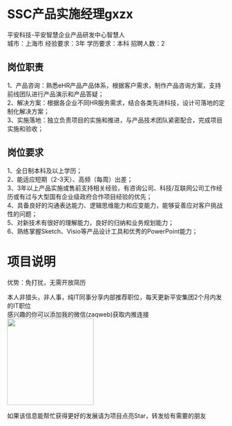 # SSC产品实施经理gxzx
平安科技-平安智慧企业产品研发中心智慧人  
城市：上海市 经验要求：3年 学历要求：本科  招聘人数：2

## 岗位职责
1、产品咨询：熟悉eHR产品产品体系，根据客户需求，制作产品咨询方案，支持前线团队进行产品演示和产品答疑；   
2、解决方案：根据各企业不同HR服务需求，结合各类先进科技，设计可落地的定制化解决方案；   
3、实施落地：独立负责项目的实施和推进，与产品技术团队紧密配合，完成项目实施和验收；

## 岗位要求
1、全日制本科及以上学历；   
2、能适应短期（2-3天）、高频（每周）出差；   
3、3年以上产品实施或售前支持相关经验，有咨询公司、科技/互联网公司工作经历或有过与大型国有企业级政府合作项目经验的优先；   
4、具备良好的沟通表达能力、逻辑思维能力和应变能力，能够妥善应对客户挑战性的问题；   
5、对新技术有很好的理解能力，良好的归纳和业务规划能力；   
6、熟练掌握Sketch、Visio等产品设计工具和优秀的PowerPoint能力；

# 项目说明

优势：免打扰，无需开放简历

本人非猎头，非人事，纯IT同事分享内部推荐职位，每天更新平安集团2个月内发的IT职位  
感兴趣的你可以添加我的微信(zaqweb)获取内推连接  
<img src="https://github.com/zaqweb/PA-IT-JOBS/blob/master/WechatICode.jpeg"  height="200" width="200">

如果该信息能帮忙获得更好的发展请为项目点亮Star，转发给有需要的朋友




